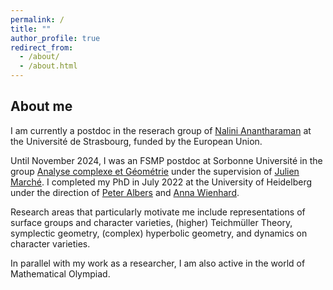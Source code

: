 ```yaml
---
permalink: /
title: ""
author_profile: true
redirect_from: 
  - /about/
  - /about.html
---
```


## About me

I am currently a postdoc in the reserach group of [Nalini Anantharaman](https://irma.math.unistra.fr/~anantharaman/) at the Université de Strasbourg, funded by the European Union.

Until November 2024, I was an FSMP postdoc at Sorbonne Université in the group [Analyse complexe et Géométrie](https://www.imj-prg.fr/acg/) under the supervision of [Julien Marché](https://webusers.imj-prg.fr/~julien.marche/). I completed my PhD in July 2022 at the University of Heidelberg under the direction of [Peter Albers](https://www.mathi.uni-heidelberg.de/~palbers/) and [Anna Wienhard](https://www.mathi.uni-heidelberg.de/~wienhard/).

Research areas that particularly motivate me include representations of surface groups and character varieties, (higher) Teichmüller Theory, symplectic geometry, (complex) hyperbolic geometry, and dynamics on character varieties.

In parallel with my work as a researcher, I am also active in the world of Mathematical Olympiad.
